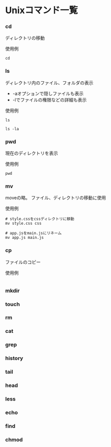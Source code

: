 # Unixコマンド一覧


### cd
ディレクトリの移動

使用例
```
cd 
```


### ls
ディレクトリ内のファイル、フォルダの表示  
- -aオプションで隠しファイルも表示
- -lでファイルの権限などの詳細も表示  
 
使用例
```
ls

ls -la 
```

### pwd
現在のディレクトリを表示 
 
使用例
```
pwd
```


### mv
moveの略。
ファイル、ディレクトリの移動に使用
 
使用例
```
# style.cssをcssディレクトリに移動
mv style.css css

# app.jsをmain.jsにリネーム
mv app.js main.js

```


### cp
ファイルのコピー  

使用例
```

```

### mkdir

### touch

### rm

### cat

### grep

### history

### tail

### head

### less

### echo

### find

### chmod